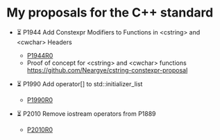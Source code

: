 # My proposals for the C++ standard

* ⏳ P1944 Add Constexpr Modifiers to Functions in \<cstring> and \<cwchar> Headers
    - [P1944R0](P1944/P1944R0.pdf)
    - Proof of concept for \<cstring> and \<cwchar> functions <https://github.com/Neargye/cstring-constexpr-proposal>

* ⏳ P1990 Add operator[] to std::initializer_list
    - [P1990R0](P1990/P1990R0.pdf)

* ⏳ P2010 Remove iostream operators from P1889
    - [P2010R0](P2010/P2010R0.pdf)
